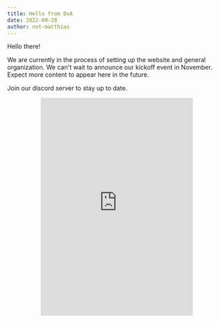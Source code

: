 ```yaml
---
title: Hello from 0xA
date: 2022-09-28
author: not-matthias
---
```


Hello there!

We are currently in the process of setting up the website and general organization. We can't wait to announce our kickoff event in November. 
Expect more content to appear here in the future. 

Join our discord server to stay up to date.

<div style="width: 350px; height: 500px; display: flex; flex-direction: column; margin: 0 auto 0 auto">
    <iframe src="https://discord.com/widget?id=1003680219388985404&theme=dark" width="350" height="500" allowtransparency="true" frameborder="0" sandbox="allow-popups allow-popups-to-escape-sandbox allow-same-origin allow-scripts"></iframe>
</div>


